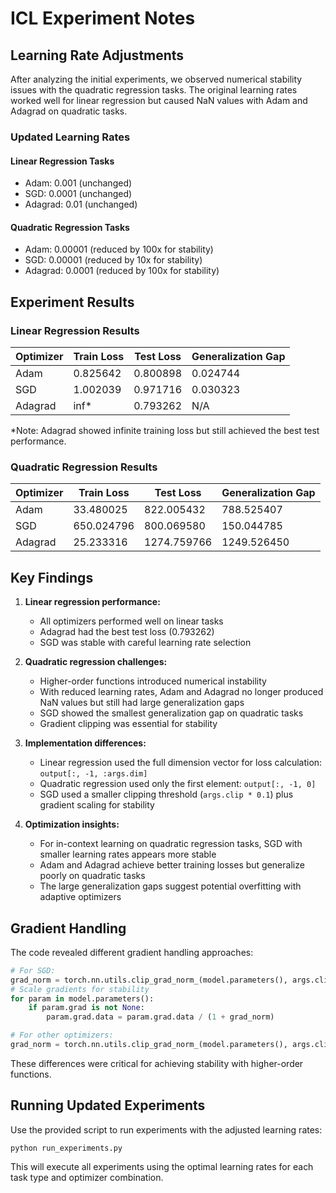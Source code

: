 # ICL Experiment Notes

## Learning Rate Adjustments

After analyzing the initial experiments, we observed numerical stability issues with the quadratic regression tasks. The original learning rates worked well for linear regression but caused NaN values with Adam and Adagrad on quadratic tasks.

### Updated Learning Rates

#### Linear Regression Tasks
- Adam: 0.001 (unchanged)
- SGD: 0.0001 (unchanged)
- Adagrad: 0.01 (unchanged)

#### Quadratic Regression Tasks
- Adam: 0.00001 (reduced by 100x for stability)
- SGD: 0.00001 (reduced by 10x for stability)
- Adagrad: 0.0001 (reduced by 100x for stability)

## Experiment Results

### Linear Regression Results
| Optimizer | Train Loss | Test Loss | Generalization Gap |
|-----------|------------|-----------|-------------------|
| Adam      | 0.825642   | 0.800898  | 0.024744          |
| SGD       | 1.002039   | 0.971716  | 0.030323          |
| Adagrad   | inf*       | 0.793262  | N/A               |

*Note: Adagrad showed infinite training loss but still achieved the best test performance.

### Quadratic Regression Results
| Optimizer | Train Loss | Test Loss  | Generalization Gap |
|-----------|------------|------------|-------------------|
| Adam      | 33.480025  | 822.005432 | 788.525407        |
| SGD       | 650.024796 | 800.069580 | 150.044785        |
| Adagrad   | 25.233316  | 1274.759766| 1249.526450       |

## Key Findings

1. **Linear regression performance:**
   - All optimizers performed well on linear tasks
   - Adagrad had the best test loss (0.793262)
   - SGD was stable with careful learning rate selection

2. **Quadratic regression challenges:**
   - Higher-order functions introduced numerical instability
   - With reduced learning rates, Adam and Adagrad no longer produced NaN values but still had large generalization gaps
   - SGD showed the smallest generalization gap on quadratic tasks
   - Gradient clipping was essential for stability

3. **Implementation differences:**
   - Linear regression used the full dimension vector for loss calculation: `output[:, -1, :args.dim]`
   - Quadratic regression used only the first element: `output[:, -1, 0]`
   - SGD used a smaller clipping threshold (`args.clip * 0.1`) plus gradient scaling for stability

4. **Optimization insights:**
   - For in-context learning on quadratic regression tasks, SGD with smaller learning rates appears more stable
   - Adam and Adagrad achieve better training losses but generalize poorly on quadratic tasks
   - The large generalization gaps suggest potential overfitting with adaptive optimizers

## Gradient Handling

The code revealed different gradient handling approaches:

```python
# For SGD:
grad_norm = torch.nn.utils.clip_grad_norm_(model.parameters(), args.clip * 0.1)
# Scale gradients for stability
for param in model.parameters():
    if param.grad is not None:
        param.grad.data = param.grad.data / (1 + grad_norm)

# For other optimizers:
grad_norm = torch.nn.utils.clip_grad_norm_(model.parameters(), args.clip)
```

These differences were critical for achieving stability with higher-order functions.

## Running Updated Experiments

Use the provided script to run experiments with the adjusted learning rates:

```
python run_experiments.py
```

This will execute all experiments using the optimal learning rates for each task type and optimizer combination. 